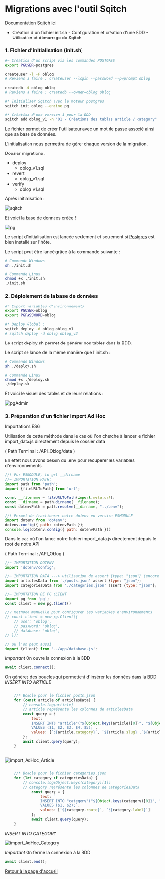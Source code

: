 # Migrations avec l'outil Sqitch

Documentation Sqitch [ici](https://sqitch.org/docs/manual/sqitch/)

- Création d'un fichier init.sh
        - Configuration et création d'une BDD
        - Utilisation et démarrage de Sqitch

### 1. Fichier d'initialisation (init.sh)

```sh
#~ Création d'un script via les commandes POSTGRES
export PGUSER=postgres

createuser -l -P oblog
# Reviens à faire : createuser --login --password --pwprompt oblog
  
createdb -O oblog oblog
# Reviens à faire : createdb --owner=oblog oblog

#* Initialiser Sqitch avec le moteur postgres
sqitch init oblog --engine pg

#* Création d'une version 1 pour la BDD
sqitch add oblog_v1 -n "01 - Créations des tables article / category"
```

Le fichier permet de créer l'utilisateur avec un mot de passe associé ainsi que sa base de données.

L'initialisation nous permettra de gérer chaque version de la migration.

Dossier migrations :

- deploy
  - oblog_v1.sql
- revert
  - oblog_v1.sql
- verify
  - oblog_v1.sql

Après initialisation :

![sqitch](./img/sqitch.jpg)

Et voici la base de données créée !

![pg](./img/oblog_DB.jpg)

Le script d'initialisation est lancée seulement et seulement si [Postgres](https://www.postgresql.org/) est bien installé sur l'hôte.

Le script peut être lancé grâce à la commande suivante :

```sh
# Commande Windows
sh ./init.sh

# Commande Linux
chmod +x ./init.sh
./init.sh
```

### 2. Déploiement de la base de données

```sh
#* Export variables d'environnements
export PGUSER=oblog
export PGPASSWORD=oblog

#* Deploy Global :
sqitch deploy -d oblog oblog_v1
# sqitch deploy -d oblog oblog_v2
```

Le script deploy.sh permet de générer nos tables dans la BDD.

Le script se lance de la même manière que l'init.sh :

```sh
# Commande Windows
sh ./deploy.sh

# Commande Linux
chmod +x ./deploy.sh
./deploy.sh
```

Et voici le visuel des tables et de leurs relations :

![pgAdmin](./img/tables.JPG)

### 3. Préparation d'un fichier import Ad Hoc

Importations ES6

Utilisation de cette méthode dans le cas où l'on cherche à lancer 
le fichier import_data.js directement depuis le dossier data

( Path Terminal : /API_Oblog/data )

En effet nous avons besoin du .env pour récupérer les variables d'environnements

```js
//! For ESMODULE, to get __dirname
//~ IMPORTATION PATH;
import path from 'path';
import {fileURLToPath} from 'url';

const __filename = fileURLToPath(import.meta.url);
const __dirname = path.dirname(__filename);
const dotenvPath = path.resolve(__dirname, "../.env");

//! Permet de fractionner notre dotenv en version ESMODULE
import dotenv from 'dotenv';
dotenv.config({ path: dotenvPath });
console.log(dotenv.config({ path: dotenvPath }))
```

Dans le cas où l'on lance notre fichier import_data.js directement depuis le root de notre API 

( Path Terminal : /API_Oblog )

```js
//~ IMPORTATION DOTENV
import 'dotenv/config';

//~ IMPORTATION DATA ---> utilisation de assert {type: "json"} (encore expérimental)
import articlesData from './posts.json' assert {type: "json"};
import categoriesData from './categories.json' assert {type: "json"};

//~ IMPORTATION DE PG CLIENT
import pg from 'pg';
const client = new pg.Client()

//? Méthode manuelle pour configurer les variables d'environnements
// const client = new pg.Client({
    // user: 'oblog',
    // password: 'oblog',
    // database: 'oblog',
// });

// ou l'on peut aussi
import {client} from '../app/database.js';

```

*Important* On ouvre la connexion à la BDD

```js
await client.connect(); 
```

On génères des boucles qui permettent d'insérer les données dans la BDD
*INSERT INTO ARTICLE*

```js
    
    //* Boucle pour le fichier posts.json
    for (const article of articlesData) {
        // console.log(article)
        // article représente les colonnes de articlesData
        const query = {
            text: `
            INSERT INTO "article"("${Object.keys(article)[0]}", "${Object.keys(article)[1]}", "${Object.keys(article)[2]}", "${Object.keys(article)[3]}","${Object.keys(article)[4]}")
            VALUES ($1, $2, $3, $4, $5);`,
            values: [`${article.category}`, `${article.slug}`,`${article.title}`,`${article.excerpt}`,`${article.content}`]
        };
        await client.query(query);
    } 
    
```

![import_AdHoc_Article](./img/importAdHoc_article.jpg)

```js

    //* Boucle pour le fichier categories.json
    for (let category of categoriesData) {
        // console.log(Object.keys(category)[1])
        // category représente les colonnes de categoriesData
            const query = {
                text: `
                INSERT INTO "category"("${Object.keys(category)[0]}", "${Object.keys(category)[1]}")
                VALUES ($1, $2);`,
                values: [`${category.route}`, `${category.label}`]
            };
            await client.query(query);
    }

```

*INSERT INTO CATEGORY*

![import_AdHoc_Category](./img/importAdHoc_category.jpg)

*Important* On ferme la connexion à la BDD

```js
await client.end(); 
```

[Retour à la page d'accueil](../README.md)
